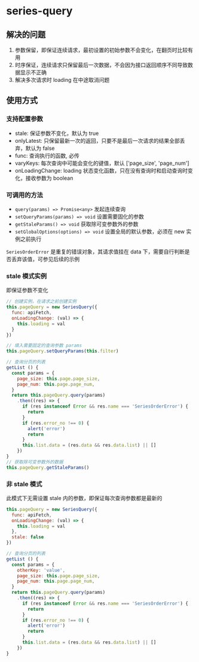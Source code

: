 # series-query

## 解决的问题
1. 参数保留，即保证连续请求，最初设置的初始参数不会变化，在翻页时比较有用
2. 时序保证，连续请求只保留最后一次数据，不会因为接口返回顺序不同导致数据显示不正确
3. 解决多次请求时 loading 在中途取消问题

## 使用方式

### 支持配置参数
- stale: 保证参数不变化，默认为 true
- onlyLatest: 只保留最新一次的返回，只要不是最后一次请求的结果全部丢弃，默认为 false
- func: 查询执行的函数, 必传
- varyKeys: 每次查询中可能会变化的键值，默认 ['page_size', 'page_num']
- onLoadingChange: loading 状态变化函数，只在没有查询时和启动查询时变化，接收参数为 boolean

### 可调用的方法
- `query(params) => Promise<any>` 发起连续查询
- `setQueryParams(params) => void` 设置需要固化的参数
- `getStaleParams() => void` 获取除可变参数外的参数
- `setGlobalOptions(options) => void` 设置全局的默认参数，必须在 new 实例之前执行

`SeriesOrderError` 是重复的错误对象，其请求值挂在 data 下，需要自行判断是否丢弃该值，可参见后续的示例

### stale 模式实例
即保证参数不变化
```javascript
// 创建实例，在请求之前创建实例
this.pageQuery = new SeriesQuery({
  func: apiFetch,
  onLoadingChange: (val) => {
    this.loading = val
  }
})

// 填入需要固定的查询参数 params
this.pageQuery.setQueryParams(this.filter)

// 查询分页的列表
getList () {
  const params = {
    page_size: this.page.page_size,
    page_num: this.page.page_num,
  }
  return this.pageQuery.query(params)
    .then((res) => {
      if (res instanceof Error && res.name === 'SeriesOrderError') {
        return
      }
      if (res.error_no !== 0) {
        alert('error')
        return
      }
      this.list.data = (res.data && res.data.list) || []
    })
}
// 获取除可变参数外的数据
this.pageQuery.getStaleParams()

```

### 非 stale 模式

此模式下无需设置 stale 内的参数，即保证每次查询参数都是最新的

```javascript
this.pageQuery = new SeriesQuery({
  func: apiFetch,
  onLoadingChange: (val) => {
    this.loading = val
  },
  stale: false
})

// 查询分页的列表
getList () {
  const params = {
    otherKey: 'value',
    page_size: this.page.page_size,
    page_num: this.page.page_num,
  }
  return this.pageQuery.query(params)
    .then((res) => {
      if (res instanceof Error && res.name === 'SeriesOrderError') {
        return
      }
      if (res.error_no !== 0) {
        alert('error')
        return
      }
      this.list.data = (res.data && res.data.list) || []
    })
}
```
